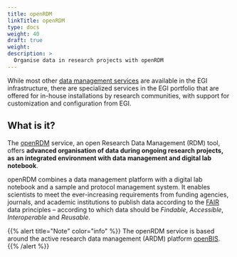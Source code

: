```yaml
---
title: openRDM
linkTitle: openRDM
type: docs
weight: 40
draft: true
weight: 
description: >
  Organise data in research projects with openRDM
---
```


While most other [data management services](..) are available in the EGI infrastructure,
there are specialized services in the EGI portfolio that are offered for in-house
installations by research communities, with support for customization and
configuration from EGI.

## What is it?
The [openRDM](https://marketplace.eosc-portal.eu/services/openrdm-eu) service,
an open Research Data Management (RDM) tool,
offers **advanced organisation of data during ongoing research projects,
as an integrated environment with data management and digital lab notebook**.

openRDM combines a data management platform with a digital lab notebook and a sample and
protocol management system. It enables scientists to meet the ever-increasing requirements
from funding agencies, journals, and academic institutions to publish data according to the
[FAIR](https://en.wikipedia.org/wiki/FAIR_data) data principles – according to which data
should be _Findable_, _Accessible_, _Interoperable_ and _Reusable_.

{{% alert title="Note" color="info" %}} The openRDM service is based around the
active research data management (ARDM) platform [openBIS](https://openbis.ch/).
{{% /alert %}}
